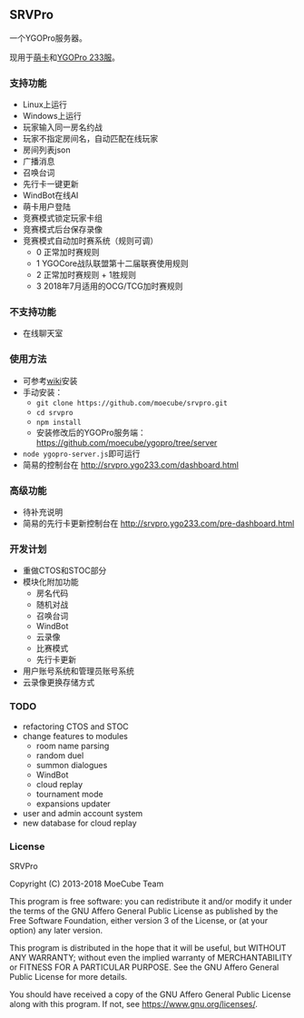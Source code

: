 ## SRVPro
一个YGOPro服务器。

现用于[萌卡](https://mycard.moe/)和[YGOPro 233服](https://ygo233.com/)。

### 支持功能
* Linux上运行
* Windows上运行
* 玩家输入同一房名约战
* 玩家不指定房间名，自动匹配在线玩家
* 房间列表json
* 广播消息
* 召唤台词
* 先行卡一键更新
* WindBot在线AI
* 萌卡用户登陆
* 竞赛模式锁定玩家卡组
* 竞赛模式后台保存录像
* 竞赛模式自动加时赛系统（规则可调）
  * 0 正常加时赛规则
  * 1 YGOCore战队联盟第十二届联赛使用规则
  * 2 正常加时赛规则 + 1胜规则
  * 3 2018年7月适用的OCG/TCG加时赛规则

### 不支持功能
* 在线聊天室

### 使用方法
* 可参考[wiki](https://github.com/mercury233/ygopro-server/wiki)安装
* 手动安装：
  * `git clone https://github.com/moecube/srvpro.git`
  * `cd srvpro`
  * `npm install`
  * 安装修改后的YGOPro服务端：https://github.com/moecube/ygopro/tree/server
* `node ygopro-server.js`即可运行
* 简易的控制台在 http://srvpro.ygo233.com/dashboard.html

### 高级功能
* 待补充说明
* 简易的先行卡更新控制台在 http://srvpro.ygo233.com/pre-dashboard.html

### 开发计划
* 重做CTOS和STOC部分
* 模块化附加功能
  * 房名代码
  * 随机对战
  * 召唤台词
  * WindBot
  * 云录像
  * 比赛模式
  * 先行卡更新
* 用户账号系统和管理员账号系统
* 云录像更换存储方式

### TODO
* refactoring CTOS and STOC
* change features to modules
  * room name parsing
  * random duel
  * summon dialogues
  * WindBot
  * cloud replay
  * tournament mode
  * expansions updater
* user and admin account system
* new database for cloud replay

### License
SRVPro

Copyright (C) 2013-2018  MoeCube Team

This program is free software: you can redistribute it and/or modify
it under the terms of the GNU Affero General Public License as
published by the Free Software Foundation, either version 3 of the
License, or (at your option) any later version.

This program is distributed in the hope that it will be useful,
but WITHOUT ANY WARRANTY; without even the implied warranty of
MERCHANTABILITY or FITNESS FOR A PARTICULAR PURPOSE.  See the
GNU Affero General Public License for more details.

You should have received a copy of the GNU Affero General Public License
along with this program.  If not, see <https://www.gnu.org/licenses/>.
